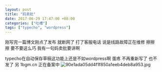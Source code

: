 ```yaml
---
layout: post
title: "妈卖批"
date: 2017-06-29 17:47:00 +08:00
categories: ["吐槽"]
tags: ["typecho", "wordpress"]
---
```


刚写完一篇博文刚点了发布  就断网了  打了客服电话 说是线路故障正在维修
擦擦擦  要不要这么巧
我有一句妈卖批要讲啊

typecho在自动保存草稿这功能上还是不如wordpress啊
蛋疼 不再重新写了  也不发了
另 1bgm.cn 正在备案中
![90e1ada05dd4f1f850a1eeb4deb8a953.jpg][1]


  [1]: https://xy07-1251893119.costj.myqcloud.com/2017/06/29/47057098.jpg